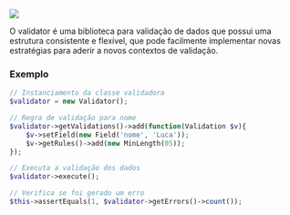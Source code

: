 ![](http://i.imgur.com/l1Fgbcd.png)

O validator é uma biblioteca para validação de dados que possui uma estrutura consistente e flexível, que pode facilmente implementar novas estratégias para aderir a novos contextos de validação.

### Exemplo
```php
// Instanciamento da classe validadora
$validator = new Validator();

// Regra de validação para nome
$validator->getValidations()->add(function(Validation $v){
    $v->setField(new Field('nome', 'Luca'));
    $v->getRules()->add(new MinLength(05));
});

// Executa a validação dos dados
$validator->execute();

// Verifica se foi gerado um erro
$this->assertEquals(1, $validator->getErrors()->count());
```
